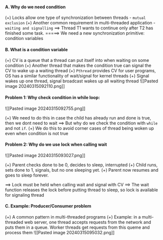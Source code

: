 #### A. Why do we need condition
(+) Locks allow one type of synchronization between threads - `mutual exclusion`
(+) Another common requirement in multi-threaded application - `waiting and signalling`
==> Thread T1 wants to continue only after T2 has finished some task.
=====> We need a new synchronization primitive: condition variables

#### B. What is a condition variable
(+) CV is a queue that a thread can put itself into when waiting on some condition
(+) Another thread that makes the condition true can signal the CV to wake up a waiting thread
(+) `Pthread` provides CV for user programs, OS has a similar functionality of wait/signal for kernel threads
(+) Signal wakes up one thread, signal broadcast wakes up all waiting thread
![[Pasted image 20240315092110.png]]

#### Problem 1: Why check condition in while loop:

![[Pasted image 20240315092755.png]]

(+) We need to do this in case the child has already run and done is true, then we dont need to wait
==> But why do we check the condition with `while` and not `if`.
(+) We do this to avoid corner cases of thread being woken up even when condition is not true

#### Problem 2: Why do we use lock when calling wait

![[Pasted image 20240315093027.png]]

(+) Parent checks done to be 0, decides to sleep, interrupted
(+) Child runs, sets done to 1, signals, but no one sleeping yet.
(+) Parent now resumes and goes to sleep forever.

==> Lock must be held when calling wait and signal with CV
==> The wait function releases the lock before putting thread to sleep, so lock is available for signaling thread

#### C. Example: Producer/Consumer problem
(+) A common pattern in multi-threaded programs
(+) Example: in a multi-threaded web server, one thread accepts requests from the network and puts them in a queue. Worker threads get requests from this queme and process them
![[Pasted image 20240315095032.png]]